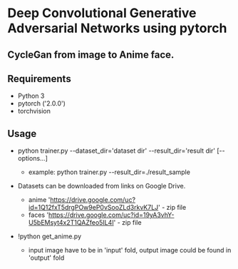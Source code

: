 # Deep Convolutional Generative Adversarial Networks using pytorch
## CycleGan from image to Anime face.
    
## Requirements
- Python 3
- pytorch ('2.0.0')
- torchvision

## Usage
- python trainer.py --dataset_dir='dataset dir' --result_dir='result dir' \[--options...\]
    - example: python trainer.py --result_dir=./result_sample
- Datasets can be downloaded from links on Google Drive.
	- anime 'https://drive.google.com/uc?id=1Q12fxT5drgPOw9eP0vSooZLd3rkvK7LJ' - zip file
	- faces 'https://drive.google.com/uc?id=19yA3vhY-U5bEMsyt4x2T1QAZfeo5IL4I' - zip file
  
- !python get_anime.py 
	- input image have to be in 'input' fold, output image could be found in 'output' fold
